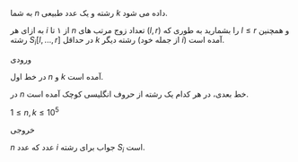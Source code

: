 به شما $n$ رشته و یک عدد طبیعی $k$ داده می شود.

به ازای هر $i$ از ۱ تا $n$ تعداد زوج مرتب های $(l, r)$ را بشمارید به طوری که $l \leq r$ و همچنین رشته $S_i[l, ..., r]$ در حداقل $k$ رشته دیگر (از جمله خود $i$) آمده است.

ورودی

در خط اول $n$ و $k$ آمده است.

در $n$ خط بعدی، در هر کدام یک رشته از حروف انگلیسی کوچک آمده است.

$1 \leq n, k \leq 10^5$

خروجی 

$n$ عدد که عدد $i$ جواب برای رشته $S_i$ است.
